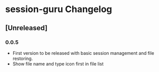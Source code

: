 <!-- Keep a Changelog guide -> https://keepachangelog.com -->

# session-guru Changelog

## [Unreleased]
### 0.0.5
- First version to be released with basic session management and file restoring.
- Show file name and type icon first in file list

